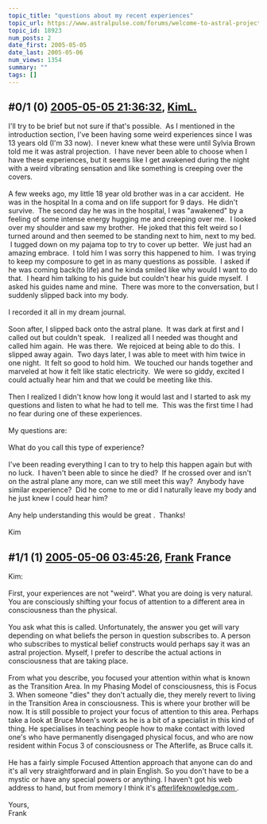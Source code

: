 ```yaml
---
topic_title: "questions about my recent experiences"
topic_url: https://www.astralpulse.com/forums/welcome-to-astral-projection-experiences!/questions-about-my-recent-experiences
topic_id: 18923
num_posts: 2
date_first: 2005-05-05
date_last: 2005-05-06
num_views: 1354
summary: ""
tags: []
---
```


## \#0/1 (0) [2005-05-05 21:36:32](https://www.astralpulse.com/forums/index.php?msg=163378), [KimL.](https://www.astralpulse.com/forums/profile/?u=9058)  ##
<section>
I'll try to be brief but not sure if that's possible.  As I mentioned in the introduction section, I've been having some weird experiences since I was 13 years old (I'm 33 now).  I never knew what these were until Sylvia Brown told me it was astral projection.  I have never been able to choose when I have these experiences, but it seems like I get awakened during the night with a weird vibrating sensation and like something is creeping over the covers.
<br>
<br>
A few weeks ago, my little 18 year old brother was in a car accident.  He was in the hospital In a coma and on life support for 9 days.  He didn't survive.  The second day he was in the hospital, I was "awakened" by a feeling of some intense energy hugging me and creeping over me.  I looked over my shoulder and saw my brother.  He joked that this felt weird so I turned around and then seemed to be standing next to him, next to my bed.  I tugged down on my pajama top to try to cover up better.  We just had an amazing embrace.  I told him I was sorry this happened to him.  I was trying to keep my composure to get in as many questions as possible.  I asked if he was coming back(to life) and he kinda smiled like why would I want to do that.  I heard him talking to his guide but couldn't hear his guide myself.  I asked his guides name and mine.  There was more to the conversation, but I suddenly slipped back into my body.
<br>
<br>
I recorded it all in my dream journal.
<br>
<br>
Soon after, I slipped back onto the astral plane.  It was dark at first and I called out but couldn't speak.   I realized all I needed was thought and called him again.  He was there.  We rejoiced at being able to do this.  I slipped away again.  Two days later, I was able to meet with him twice in one night.  It felt so good to hold him.  We touched our hands together and marveled at how it felt like static electricity.  We were so giddy, excited I could actually hear him and that we could be meeting like this.
<br>
<br>
Then I realized I didn't know how long it would last and I started to ask my questions and listen to what he had to tell me.  This was the first time I had no fear during one of these experiences.
<br>
<br>
My questions are:
<br>
<br>
What do you call this type of experience?
<br>
<br>
I've been reading everything I can to try to help this happen again but with no luck.  I haven't been able to since he died?  If he crossed over and isn't on the astral plane any more, can we still meet this way?  Anybody have similar experience?  Did he come to me or did I naturally leave my body and he just knew I could hear him?
<br>
<br>
Any help understanding this would be great .  Thanks!
<br>
<br>
Kim
</section>

## \#1/1 (1) [2005-05-06 03:45:26](https://www.astralpulse.com/forums/index.php?msg=163405), [Frank](https://www.astralpulse.com/forums/profile/?u=359) France ##
<section>
Kim:
<br>
<br>
First, your experiences are not "weird". What you are doing is very natural. You are consciously shifting your focus of attention to a different area in consciousness than the physical.
<br>
<br>
You ask what this is called. Unfortunately, the answer you get will vary depending on what beliefs the person in question subscribes to. A person who subscribes to mystical belief constructs would perhaps say it was an astral projection. Myself, I prefer to describe the actual actions in consciousness that are taking place.
<br>
<br>
From what you describe, you focused your attention within what is known as the Transition Area. In my Phasing Model of consciousness, this is Focus 3. When someone "dies" they don't actually die, they merely revert to living in the Transition Area in consciousness. This is where your brother will be now. It is still possible to project your focus of attention to this area. Perhaps take a look at Bruce Moen's work as he is a bit of a specialist in this kind of thing. He specialises in teaching people how to make contact with loved one's who have permanently disengaged physical focus, and who are now resident within Focus 3 of consciousness or The Afterlife, as Bruce calls it.
<br>
<br>
He has a fairly simple Focused Attention approach that anyone can do and it's all very straightforward and in plain English. So you don't have to be a mystic or have any special powers or anything. I haven't got his web address to hand, but from memory I think it's
<a class="bbc_link" href="https://www.astralpulse.com/forums///afterlifeknowledge.com" rel="noopener" target="_blank">
 afterlifeknowledge.com
</a>
.
<br>
<br>
Yours,
<br>
Frank
</section>